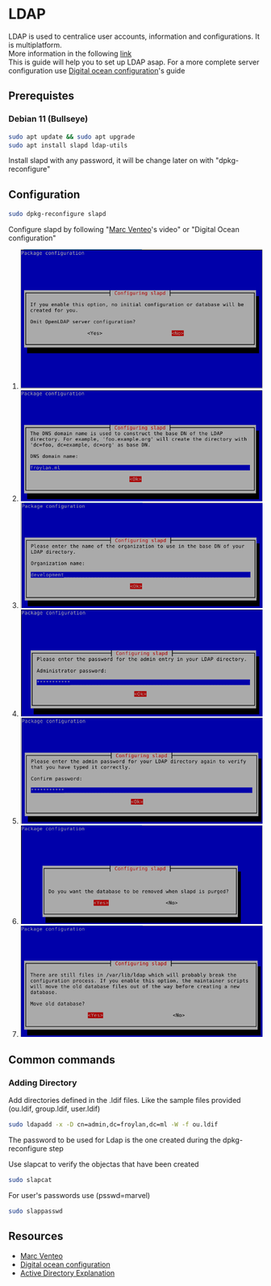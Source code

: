 # LDAP

LDAP is used to centralice user accounts, information and configurations. It is multiplatform.\
More information in the following [link][1]\
This is guide will help you to set up LDAP asap. For a more complete server configuration use [Digital ocean configuration]'s guide

## Prerequistes
### Debian 11 (Bullseye)
```bash
sudo apt update && sudo apt upgrade
sudo apt install slapd ldap-utils
```
Install slapd with any password, it will be change later on with "dpkg-reconfigure"


## Configuration
```bash
sudo dpkg-reconfigure slapd
```
Configure slapd by following "[Marc Venteo]'s video" or "Digital Ocean configuration"

1) ![Step 01](images/ldap_01.png)
2) ![Step 02](images/ldap_02.png)
3) ![Step 03](images/ldap_03.png)
4) ![Step 04](images/ldap_04.png)
5) ![Step 05](images/ldap_05.png)
6) ![Step 06](images/ldap_06.png)
7) ![Step 07](images/ldap_07.png)


## Common commands
### Adding Directory
Add directories defined in the .ldif files.
Like the sample files provided (ou.ldif, group.ldif, user.ldif)
```bash
sudo ldapadd -x -D cn=admin,dc=froylan,dc=ml -W -f ou.ldif
```

The password to be used for Ldap is the one created during the dpkg-reconfigure step

Use slapcat to verify the objectas that have been created

```bash
sudo slapcat
```

For user's passwords use (psswd=marvel)

```bash
sudo slappasswd
```


## Resources
* [Marc Venteo]
* [Digital ocean configuration]
* [Active Directory Explanation]

[1]: https://www.youtube.com/watch?v=zpXDMlXwW_I&list=PLw0uO9wnBmUmTOWbqvTudjJEjQFV5diTk&index=1
[Marc Venteo]: https://www.youtube.com/watch?v=6HkIDr3QF8Y&t=573s
[Digital ocean configuration]: https://www.digitalocean.com/community/tutorials/how-to-install-and-configure-openldap-and-phpldapadmin-on-ubuntu-16-04
[Active Directory Explanation]: https://www.youtube.com/watch?v=lFwek_OuYZ8

